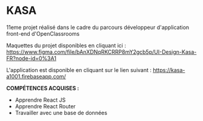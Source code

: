 # KASA

11eme projet réalisé dans le cadre du parcours développeur d'application front-end d'OpenClassrooms 

Maquettes du projet disponibles en cliquant ici : https://www.figma.com/file/bAnXDNqRKCRRP8mY2gcb5p/UI-Design-Kasa-FR?node-id=0%3A1 

L'application est disponible en cliquant sur le lien suivant : https://kasa-a1001.firebaseapp.com/

**COMPÉTENCES ACQUISES :**
- Apprendre React JS
- Apprendre React Router
- Travailler avec une base de données

